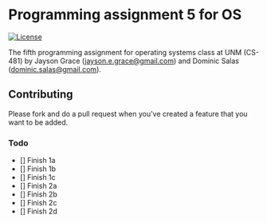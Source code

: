 # Programming assignment 5 for OS

[![License](http://img.shields.io/:license-mit-blue.svg)](http://doge.mit-license.org)

The fifth programming assignment for operating systems class at UNM (CS-481) by Jayson Grace (jayson.e.grace@gmail.com) and Dominic Salas (dominic.salas@gmail.com).

## Contributing
Please fork and do a pull request when you've created a feature that you want to be added.

### Todo
- [] Finish 1a
- [] Finish 1b
- [] Finish 1c
- [] Finish 2a
- [] Finish 2b
- [] Finish 2c
- [] Finish 2d
